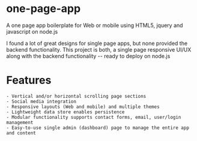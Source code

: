 one-page-app
============

A one page app boilerplate for Web or mobile using HTML5, jquery and javascript on node.js

I found a lot of great designs for single page apps, but none provided the backend functionality. This project is both,
a single page responsive UI/UX along with the backend functionality -- ready to deploy on node.js


Features
================

    - Vertical and/or horizontal scrolling page sections
    - Social media integration
    - Responsive layouts (Web and mobile) and multiple themes
    - Lightweight data store enables persistence
    - Modular functionality supports contact forms, email, user/login management
    - Easy-to-use single admin (dashboard) page to manage the entire app and content